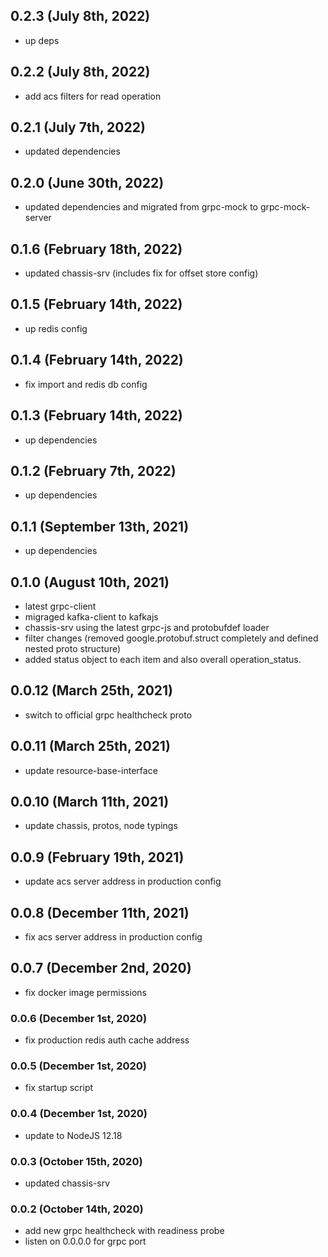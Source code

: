 ## 0.2.3 (July 8th, 2022)

- up deps

## 0.2.2 (July 8th, 2022)

- add acs filters for read operation

## 0.2.1 (July 7th, 2022)

- updated dependencies

## 0.2.0 (June 30th, 2022)

- updated dependencies and migrated from grpc-mock to grpc-mock-server

## 0.1.6 (February 18th, 2022)

- updated chassis-srv (includes fix for offset store config)

## 0.1.5 (February 14th, 2022)

- up redis config

## 0.1.4 (February 14th, 2022)

- fix import and redis db config

## 0.1.3 (February 14th, 2022)

- up dependencies

## 0.1.2 (February 7th, 2022)

- up dependencies

## 0.1.1 (September 13th, 2021)

- up dependencies

## 0.1.0 (August 10th, 2021)

- latest grpc-client
- migraged kafka-client to kafkajs
- chassis-srv using the latest grpc-js and protobufdef loader
- filter changes (removed google.protobuf.struct completely and defined nested proto structure)
- added status object to each item and also overall operation_status.

## 0.0.12 (March 25th, 2021)

- switch to official grpc healthcheck proto

## 0.0.11 (March 25th, 2021)

- update resource-base-interface

## 0.0.10 (March 11th, 2021)

- update chassis, protos, node typings

## 0.0.9 (February 19th, 2021)

- update acs server address in production config

## 0.0.8 (December 11th, 2021)

- fix acs server address in production config

## 0.0.7 (December 2nd, 2020)

- fix docker image permissions

### 0.0.6 (December 1st, 2020)

- fix production redis auth cache address

### 0.0.5 (December 1st, 2020)

- fix startup script

### 0.0.4 (December 1st, 2020)

- update to NodeJS 12.18

### 0.0.3 (October 15th, 2020)

- updated chassis-srv

### 0.0.2 (October 14th, 2020)

- add new grpc healthcheck with readiness probe
- listen on 0.0.0.0 for grpc port
